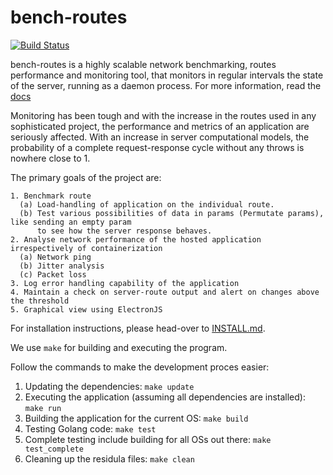 # bench-routes

[![Build Status](https://travis-ci.com/zairza-cetb/bench-routes.svg?branch=master)](https://travis-ci.com/zairza-cetb/bench-routes)


bench-routes is a highly scalable network benchmarking, routes performance and monitoring tool, that monitors in regular intervals the state
of the server, running as a daemon process. For more information, read the [docs](https://docs.google.com/document/d/1jGfc2eXvToRL9anzosTLQ4zJ7fdFxMGfaiDv2BYHEvw/edit?usp=sharing)

Monitoring has been tough and with the increase in the routes used in any sophisticated project, the performance and metrics of an application are seriously affected.
With an increase in server computational models, the probability of a complete request-response cycle without any throws is nowhere close to 1. 

The primary goals of the project are:

```
1. Benchmark route
  (a) Load-handling of application on the individual route.
  (b) Test various possibilities of data in params (Permutate params), like sending an empty param
      to see how the server response behaves.
2. Analyse network performance of the hosted application irrespectively of containerization
  (a) Network ping
  (b) Jitter analysis
  (c) Packet loss
3. Log error handling capability of the application
4. Maintain a check on server-route output and alert on changes above the threshold
5. Graphical view using ElectronJS
```

For installation instructions, please head-over to [INSTALL.md](https://github.com/zairza-cetb/bench-routes/blob/master/INSTALL.md).

We use `make` for building and executing the program.

Follow the commands to make the development proces easier:

1. Updating the dependencies: `make update`
2. Executing the application (assuming all dependencies are installed): `make run`
2. Building the application for the current OS: `make build`
3. Testing Golang code: `make test`
4. Complete testing include building for all OSs out there: `make test_complete`
5. Cleaning up the residula files: `make clean`
